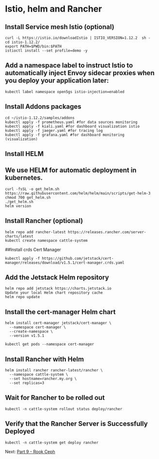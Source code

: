 # Istio, helm and Rancher

## Install Service mesh Istio (optional)
```
curl -L https://istio.io/downloadIstio | ISTIO_VERSION=1.12.2  sh -
cd istio-1.12.2/
export PATH=$PWD/bin:$PATH
istioctl install --set profile=demo -y
```

## Add a namespace label to instruct Istio to automatically inject Envoy sidecar proxies when you deploy your application later:
```
kubectl label namespace open5gs istio-injection=enabled
```

## Install Addons packages
```
cd ~/istio-1.12.2/samples/addons
kubectl apply -f prometheus.yaml #for data sources monitoring
kubectl apply -f kiali.yaml #for dashboard visualization istio
kubectl apply -f jaeger.yaml #for tracing log
kubectl apply -f grafana.yaml #for dashboard monitoring (visualization)
```

## Install HELM
## We use HELM for automatic deployment in kubernetes.
```
curl -fsSL -o get_helm.sh https://raw.githubusercontent.com/helm/helm/main/scripts/get-helm-3
chmod 700 get_helm.sh
./get_helm.sh
helm version
```

## Install Rancher (optional)
```
helm repo add rancher-latest https://releases.rancher.com/server-charts/latest
kubectl create namespace cattle-system
```

##Install crds Cert Manager
```
kubectl apply -f https://github.com/jetstack/cert-manager/releases/download/v1.5.1/cert-manager.crds.yaml
```

## Add the Jetstack Helm repository
```
helm repo add jetstack https://charts.jetstack.io
Update your local Helm chart repository cache
helm repo update
```

## Install the cert-manager Helm chart
```
helm install cert-manager jetstack/cert-manager \
  --namespace cert-manager \
  --create-namespace \
  --version v1.5.1

kubectl get pods --namespace cert-manager
```

## Install Rancher with Helm
```
helm install rancher rancher-latest/rancher \
  --namespace cattle-system \
  --set hostname=rancher.my.org \
  --set replicas=3
```

## Wait for Rancher to be rolled out
```
kubectl -n cattle-system rollout status deploy/rancher
```

## Verify that the Rancher Server is Successfully Deployed
```
kubectl -n cattle-system get deploy rancher
```


Next: [Part 9 - Rook Ceph](10-part-09.md)
